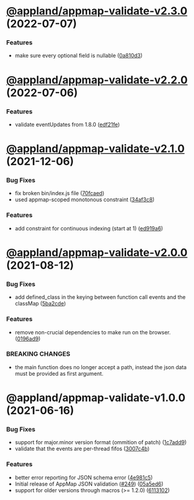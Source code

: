 # [@appland/appmap-validate-v2.3.0](https://github.com/applandinc/appmap-js/compare/@appland/appmap-validate-v2.2.0...@appland/appmap-validate-v2.3.0) (2022-07-07)


### Features

* make sure every optional field is nullable ([0a810d3](https://github.com/applandinc/appmap-js/commit/0a810d363417254288ac703b6faf3d21aa87b364))

# [@appland/appmap-validate-v2.2.0](https://github.com/applandinc/appmap-js/compare/@appland/appmap-validate-v2.1.0...@appland/appmap-validate-v2.2.0) (2022-07-06)


### Features

* validate eventUpdates from 1.8.0 ([edf21fe](https://github.com/applandinc/appmap-js/commit/edf21fe8ea69429f3353e4fe9fc2b581639fa8ff))

# [@appland/appmap-validate-v2.1.0](https://github.com/applandinc/appmap-js/compare/@appland/appmap-validate-v2.0.0...@appland/appmap-validate-v2.1.0) (2021-12-06)


### Bug Fixes

* fix broken bin/index.js file ([70fcaed](https://github.com/applandinc/appmap-js/commit/70fcaed1e2c04b2edbc696e03f018b8c8a76189f))
* used appmap-scoped monotonous constraint ([34af3c8](https://github.com/applandinc/appmap-js/commit/34af3c83679e1745427b80ec8b2869b9a6eeaf08))


### Features

* add constraint for continuous indexing (start at 1) ([ed919a6](https://github.com/applandinc/appmap-js/commit/ed919a689d450991bbc4ba49c65c75794be0f042))

# [@appland/appmap-validate-v2.0.0](https://github.com/applandinc/appmap-js/compare/@appland/appmap-validate-v1.0.0...@appland/appmap-validate-v2.0.0) (2021-08-12)


### Bug Fixes

* add defined_class in the keying between function call events and the classMap ([5ba2cde](https://github.com/applandinc/appmap-js/commit/5ba2cde48c9c4de78c36706989b285dec8d8a1b7))


### Features

* remove non-crucial dependencies to make run on the browser. ([0196ad9](https://github.com/applandinc/appmap-js/commit/0196ad962fb014eca8ca88a3b502642cc5afb837))


### BREAKING CHANGES

* the main function does no longer accept a path, instead the json data must be provided as first argument.

# @appland/appmap-validate-v1.0.0 (2021-06-16)


### Bug Fixes

* support for major.minor version format (ommition of patch) ([1c7add9](https://github.com/applandinc/appmap-js/commit/1c7add9a9d539327bebec5f9c261ed9cf0c50a6c))
* validate that the events are per-thread fifos ([3007c4b](https://github.com/applandinc/appmap-js/commit/3007c4b6b95ae551445ba6522bb42f56349c2ade))


### Features

* better error reporting for JSON schema error ([4e981c5](https://github.com/applandinc/appmap-js/commit/4e981c53a854ff0a12f41084fa037f5b06ab297d))
* Initial release of AppMap JSON validation ([#249](https://github.com/applandinc/appmap-js/issues/249)) ([05a5ed6](https://github.com/applandinc/appmap-js/commit/05a5ed6e99988dd3d378264ed227486dd7aacd17))
* support for older versions through macros (>= 1.2.0) ([6113102](https://github.com/applandinc/appmap-js/commit/61131020b8fe7a43d7750ab26859ed1abf72585b))
